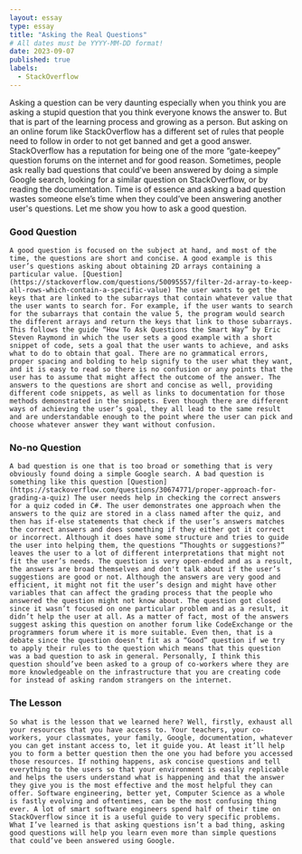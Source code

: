 ```yaml
---
layout: essay
type: essay
title: "Asking the Real Questions"
# All dates must be YYYY-MM-DD format!
date: 2023-09-07
published: true
labels:
  - StackOverflow
---
```


  Asking a question can be very daunting especially when you think you are asking a stupid question that you think everyone knows the answer to. But that is part of the learning process and growing as a person. But asking on an online forum like StackOverflow has a different set of rules that people need to follow in order to not get banned and get a good answer. StackOverflow has a reputation for being one of the more “gate-keepey” question forums on the internet and for good reason. Sometimes, people ask really bad questions that could’ve been answered by doing a simple Google search, looking for a similar question on StackOverflow, or by reading the documentation. Time is of essence and asking a bad question wastes someone else’s time when they could’ve been answering another user's questions. Let me show you how to ask a good question.

### Good Question
	A good question is focused on the subject at hand, and most of the time, the questions are short and concise. A good example is this user’s questions asking about obtaining 2D arrays containing a particular value. [Question](https://stackoverflow.com/questions/50095557/filter-2d-array-to-keep-all-rows-which-contain-a-specific-value) The user wants to get the keys that are linked to the subarrays that contain whatever value that the user wants to search for. For example, if the user wants to search for the subarrays that contain the value 5, the program would search the different arrays and return the keys that link to those subarrays. This follows the guide “How To Ask Questions the Smart Way” by Eric Steven Raymond in which the user sets a good example with a short snippet of code, sets a goal that the user wants to achieve, and asks what to do to obtain that goal. There are no grammatical errors, proper spacing and bolding to help signify to the user what they want, and it is easy to read so there is no confusion or any points that the user has to assume that might affect the outcome of the answer. The answers to the questions are short and concise as well, providing different code snippets, as well as links to documentation for those methods demonstrated in the snippets. Even though there are different ways of achieving the user’s goal, they all lead to the same result and are understandable enough to the point where the user can pick and choose whatever answer they want without confusion. 

### No-no Question
	A bad question is one that is too broad or something that is very obviously found doing a simple Google search. A bad question is something like this question [Question](https://stackoverflow.com/questions/30674771/proper-approach-for-grading-a-quiz) The user needs help in checking the correct answers for a quiz coded in C#. The user demonstrates one approach when the answers to the quiz are stored in a class named after the quiz, and then has if-else statements that check if the user’s answers matches the correct answers and does something if they either got it correct or incorrect. Although it does have some structure and tries to guide the user into helping them, the questions “Thoughts or suggestions?” leaves the user to a lot of different interpretations that might not fit the user’s needs. The question is very open-ended and as a result, the answers are broad themselves and don't talk about if the user’s suggestions are good or not. Although the answers are very good and efficient, it might not fit the user’s design and might have other variables that can affect the grading process that the people who answered the question might not know about. The question got closed since it wasn’t focused on one particular problem and as a result, it didn’t help the user at all. As a matter of fact, most of the answers suggest asking this question on another forum like CodeExchange or the programmers forum where it is more suitable. Even then, that is a debate since the question doesn’t fit as a “Good” question if we try to apply their rules to the question which means that this question was a bad question to ask in general. Personally, I think this question should’ve been asked to a group of co-workers where they are more knowledgeable on the infrastructure that you are creating code for instead of asking random strangers on the internet.

### The Lesson
	So what is the lesson that we learned here? Well, firstly, exhaust all your resources that you have access to. Your teachers, your co-workers, your classmates, your family, Google, documentation, whatever you can get instant access to, let it guide you. At least it’ll help you to form a better question then the one you had before you accessed those resources. If nothing happens, ask concise questions and tell everything to the users so that your environment is easily replicable and helps the users understand what is happening and that the answer they give you is the most effective and the most helpful they can offer. Software engineering, better yet, Computer Science as a whole is fastly evolving and oftentimes, can be the most confusing thing ever. A lot of smart software engineers spend half of their time on StackOverflow since it is a useful guide to very specific problems. What I’ve learned is that asking questions isn’t a bad thing, asking good questions will help you learn even more than simple questions that could’ve been answered using Google.
